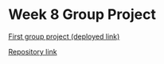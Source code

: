 <h1>Week 8 Group Project</h1>

<a href="https://sindygeb.github.io/incredible-ninjas/">First group project (deployed link)</a>

<a href="https://github.com/sindygeb/incredible-ninjas">Repository link</a>
